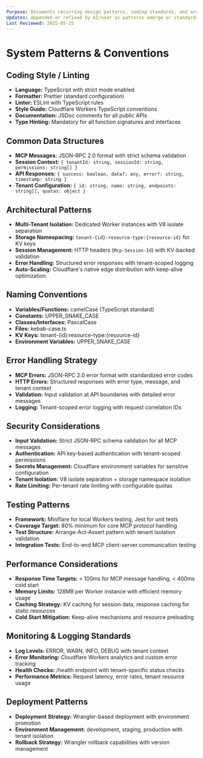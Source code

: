 ```yaml
---
Purpose: Documents recurring design patterns, coding standards, and architectural choices specific to this project.
Updates: Appended or refined by AI/user as patterns emerge or standards are set.
Last Reviewed: 2025-05-25
---
```


# System Patterns & Conventions

## Coding Style / Linting
* **Language:** TypeScript with strict mode enabled
* **Formatter:** Prettier (standard configuration)
* **Linter:** ESLint with TypeScript rules
* **Style Guide:** Cloudflare Workers TypeScript conventions
* **Documentation:** JSDoc comments for all public APIs
* **Type Hinting:** Mandatory for all function signatures and interfaces

## Common Data Structures
* **MCP Messages:** JSON-RPC 2.0 format with strict schema validation
* **Session Context:** `{ tenantId: string, sessionId: string, permissions: string[] }`
* **API Responses:** `{ success: boolean, data?: any, error?: string, timestamp: string }`
* **Tenant Configuration:** `{ id: string, name: string, endpoints: string[], quotas: object }`

## Architectural Patterns
* **Multi-Tenant Isolation:** Dedicated Worker instances with V8 isolate separation
* **Storage Namespacing:** `tenant-{id}:resource-type:{resource-id}` for KV keys
* **Session Management:** HTTP headers (`Mcp-Session-Id`) with KV-backed validation
* **Error Handling:** Structured error responses with tenant-scoped logging
* **Auto-Scaling:** Cloudflare's native edge distribution with keep-alive optimization

## Naming Conventions
* **Variables/Functions:** camelCase (TypeScript standard)
* **Constants:** UPPER_SNAKE_CASE
* **Classes/Interfaces:** PascalCase
* **Files:** kebab-case.ts
* **KV Keys:** tenant-{id}:resource-type:{resource-id}
* **Environment Variables:** UPPER_SNAKE_CASE

## Error Handling Strategy
* **MCP Errors:** JSON-RPC 2.0 error format with standardized error codes
* **HTTP Errors:** Structured responses with error type, message, and tenant context
* **Validation:** Input validation at API boundaries with detailed error messages
* **Logging:** Tenant-scoped error logging with request correlation IDs

## Security Considerations
* **Input Validation:** Strict JSON-RPC schema validation for all MCP messages
* **Authentication:** API key-based authentication with tenant-scoped permissions
* **Secrets Management:** Cloudflare environment variables for sensitive configuration
* **Tenant Isolation:** V8 isolate separation + storage namespace isolation
* **Rate Limiting:** Per-tenant rate limiting with configurable quotas

## Testing Patterns
* **Framework:** Miniflare for local Workers testing, Jest for unit tests
* **Coverage Target:** 80% minimum for core MCP protocol handling
* **Test Structure:** Arrange-Act-Assert pattern with tenant isolation validation
* **Integration Tests:** End-to-end MCP client-server communication testing

## Performance Considerations
* **Response Time Targets:** < 100ms for MCP message handling, < 400ms cold start
* **Memory Limits:** 128MB per Worker instance with efficient memory usage
* **Caching Strategy:** KV caching for session data, response caching for static resources
* **Cold Start Mitigation:** Keep-alive mechanisms and resource preloading

## Monitoring & Logging Standards
* **Log Levels:** ERROR, WARN, INFO, DEBUG with tenant context
* **Error Monitoring:** Cloudflare Workers analytics and custom error tracking
* **Health Checks:** /health endpoint with tenant-specific status checks
* **Performance Metrics:** Request latency, error rates, tenant resource usage

## Deployment Patterns
* **Deployment Strategy:** Wrangler-based deployment with environment promotion
* **Environment Management:** development, staging, production with tenant isolation
* **Rollback Strategy:** Wrangler rollback capabilities with version management
